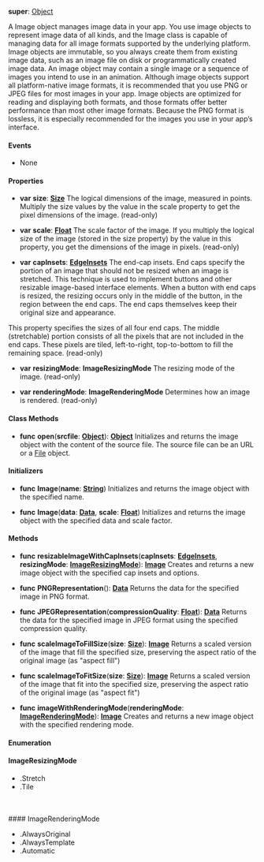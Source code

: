 **super**: [Object](Object.md)

A Image object manages image data in your app. You use image objects to represent image data of all kinds, and the Image class is capable of managing data for all image formats supported by the underlying platform. Image objects are immutable, so you always create them from existing image data, such as an image file on disk or programmatically created image data. An image object may contain a single image or a sequence of images you intend to use in an animation. Although image objects support all platform-native image formats, it is recommended that you use PNG or JPEG files for most images in your app. Image objects are optimized for reading and displaying both formats, and those formats offer better performance than most other image formats. Because the PNG format is lossless, it is especially recommended for the images you use in your app’s interface.

#### Events

* None

#### Properties

* **var** **size**: **[Size](size.md)**
The logical dimensions of the image, measured in points. Multiply the size values by the value in the scale property to get the pixel dimensions of the image. \(read-only\)

* **var** **scale**: **[Float](../gravity/types.md)**
The scale factor of the image. If you multiply the logical size of the image (stored in the size property) by the value in this property, you get the dimensions of the image in pixels. \(read-only\)

* **var** **capInsets**: **[EdgeInsets](edgeinsets.md)**
The end-cap insets. End caps specify the portion of an image that should not be resized when an image is stretched. This technique is used to implement buttons and other resizable image-based interface elements. When a button with end caps is resized, the resizing occurs only in the middle of the button, in the region between the end caps. The end caps themselves keep their original size and appearance.

This property specifies the sizes of all four end caps. The middle (stretchable) portion consists of all the pixels that are not included in the end caps. These pixels are tiled, left-to-right, top-to-bottom to fill the remaining space. \(read-only\)

* **var** **resizingMode**: **ImageResizingMode**
The resizing mode of the image. \(read-only\)

* **var** **renderingMode**: **ImageRenderingMode**
Determines how an image is rendered. \(read-only\)



#### Class Methods

* **func** **open**(**srcfile**: <strong>[Object](../gravity/types.md)</strong>): <strong>[Object](../gravity/types.md)</strong> 
Initializes and returns the image object with the content of the source file. The source file can be an URL or a <a href="File.html">File</a> object.



#### Initializers

* **func** **Image**(**name**: <strong>[String](../gravity/types.md)</strong>)
Initializes and returns the image object with the specified name.

* **func** **Image**(**data**: <strong>[Data](data.md)</strong>, **scale**: <strong>[Float](../gravity/types.md)</strong>)
Initializes and returns the image object with the specified data and scale factor. 



#### Methods

* **func** **resizableImageWithCapInsets**(**capInsets**: <strong>[EdgeInsets](edgeinsets.md)</strong>, **resizingMode**: <strong><a href="#_enum_ImageResizingMode">ImageResizingMode</a></strong>): <strong>[Image](image.md)</strong> 
Creates and returns a new image object with the specified cap insets and options.

* **func** **PNGRepresentation**(): <strong>[Data](data.md)</strong> 
Returns the data for the specified image in PNG format.

* **func** **JPEGRepresentation**(**compressionQuality**: <strong>[Float](../gravity/types.md)</strong>): <strong>[Data](data.md)</strong> 
Returns the data for the specified image in JPEG format using the specified compression quality.

* **func** **scaleImageToFillSize**(**size**: <strong>[Size](size.md)</strong>): <strong>[Image](image.md)</strong> 
Returns a scaled version of the image that fill the specified size, preserving the aspect ratio of the original image (as "aspect fill")

* **func** **scaleImageToFitSize**(**size**: <strong>[Size](size.md)</strong>): <strong>[Image](image.md)</strong> 
Returns a scaled version of the image that fit into the specified size, preserving the aspect ratio of the original image (as "aspect fit")

* **func** **imageWithRenderingMode**(**renderingMode**: <strong><a href="#_enum_ImageRenderingMode">ImageRenderingMode</a></strong>): <strong>[Image](image.md)</strong> 
Creates and returns a new image object with the specified rendering mode.





#### Enumeration

#### ImageResizingMode
 * .Stretch
 * .Tile

<br><br>#### ImageRenderingMode
 * .AlwaysOriginal
 * .AlwaysTemplate
 * .Automatic

<br><br>

